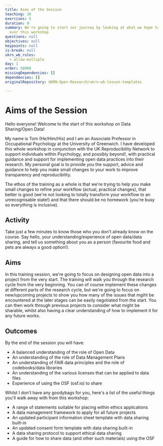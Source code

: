 ```yaml
---
title: Aims of the Session
teaching: 10
exercises: 5
duration: 0
summary: We're going to start our journey by looking at what we hope to achieve
  over this workshop
questions: null
objectives: null
keypoints: null
is-break: null
ukrn_wb_rules:
  - allow-multiple
day: 1
order: 50000
missingDependencies: []
dependencies: []
originalRepository: UKRN-Open-Research/ukrn-wb-lesson-templates

---
```

# Aims of the Session

Hello everyone! Welcome to the start of this workshop on Data Sharing/Open Data!

My name is Tom (He/Him/His) and I am an Associate Professor in Occupational Psychology at the University of Greenwich. I have developed this whole workshop in conjunction with the UK Reproducibility Network to support individuals within Psychology, and possibly beyond!, with practical guidance and support for implementing open data practices into their research. My personal goal is to provide you the support, advice and guidance to help you make small changes to your work to improve transparency and reproducibility.

The ethos of the training as a whole is that we're trying to help you make small changes to refine your workflow (actual, practical changes), that better is good (we're not looking to totally transform your workflow to an unrecognisable state!) and that there should be no homework (you're busy so everything is inclusive). 


## Activity

Take just a few minutes to know those who you don't already know on the course. Say hello, your understanding/experience of open data/data sharing, and tell us something about you as a person (favourite food and pets are always a good option!).


## Aims

In this training session, we're going to focus on designing open data into a project from the very start. The training will walk you through the research cycle from the very beginning. You can of course implement these changes at different parts of the research cycle, but we're going to focus on new/upcoming projects to show you how many of the issues that mgiht be encountered at the later stages can be easily negotiated from the start. You can then work through previous projects to consider what might be sharable, whilst also having a clear understanding of how to implement it for any future works.


## Outcomes

By the end of the session you will have:
- A balanced understanding of the role of Open Data 
- An understanding of the role of Data Management Plans
- An understanding of FAIR data principles and the role of codebooks/data libraries
- An understanding of the various licenses that can be applied to data files
- Experience of using the OSF (osf.io) to share

Whilst I don't have any goodybags for you, here's a list of the useful things you'll walk away with from this workshop:
- A range of statements suitable for placing within ethics applications
- A data management framework to apply for all future projects
- An updated participant information sheet template with data sharing built-in
- An updated consent form template with data sharing built-in
- A data sharing protocol to support ethical data sharing
- A guide for how to share data (and other such materials) using the OSF